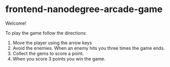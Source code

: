 frontend-nanodegree-arcade-game
===============================

Welcome!

To play the game follow the directions:

1. Move the player using the arrow keys
2. Avoid the enemies. When an enemy hits you three times the game ends.
3. Collect the gems to score a point. 
4. When you score 3 points you win the game. 